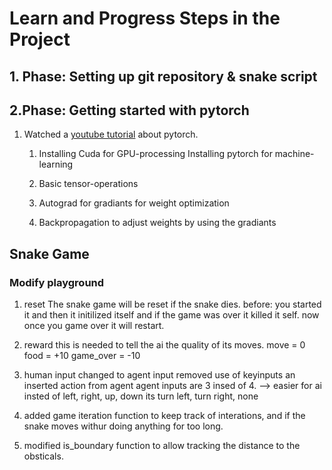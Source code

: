 # Learn and Progress Steps in the Project

## 1. Phase: Setting up git repository & snake script

## 2.Phase: Getting started with pytorch

1. Watched a [youtube tutorial](https://www.youtube.com/watch?v=c36lUUr864M) about pytorch.
    1. Installing Cuda for GPU-processing
    Installing pytorch for machine-learning

    2. Basic tensor-operations

    3. Autograd for gradiants for weight optimization

    4. Backpropagation to adjust weights by using the gradiants

## Snake Game

### Modify playground

1. reset
The snake game will be reset if the snake dies.
before: you started it and then it initilized itself and if the game was over it killed it self.
now once you game over it will restart.

2. reward
this is needed to tell the ai the quality of its moves.
move = 0
food = +10
game_over = -10

3. human input changed to agent input
removed use of keyinputs an inserted action from agent
agent inputs are 3 insed of 4. --> easier for ai
insted of left, right, up, down its turn left, turn right, none

4. added game iteration function to keep track of interations, and if the snake moves withur doing anything for too long.

5. modified is_boundary function
to allow tracking the distance to the obsticals.
